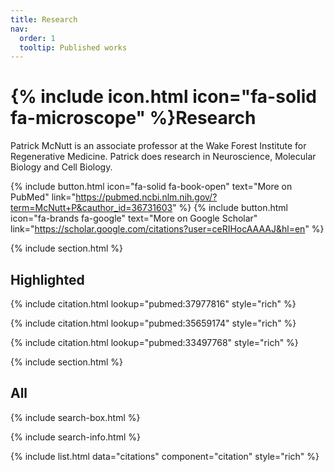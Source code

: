 ```yaml
---
title: Research
nav:
  order: 1
  tooltip: Published works
---
```


# {% include icon.html icon="fa-solid fa-microscope" %}Research

Patrick McNutt is an associate professor at the Wake Forest Institute for Regenerative Medicine. Patrick does research in Neuroscience, Molecular Biology and Cell Biology.

{%
  include button.html
  icon="fa-solid fa-book-open"
  text="More on PubMed"
  link="https://pubmed.ncbi.nlm.nih.gov/?term=McNutt+P&cauthor_id=36731603"
%}
{%
  include button.html
  icon="fa-brands fa-google"
  text="More on Google Scholar"
  link="https://scholar.google.com/citations?user=ceRIHocAAAAJ&hl=en"
%}

{% include section.html %}

## Highlighted

{% include citation.html lookup="pubmed:37977816" style="rich" %}

{% include citation.html lookup="pubmed:35659174" style="rich" %}

{% include citation.html lookup="pubmed:33497768" style="rich" %}

{% include section.html %}

## All

{% include search-box.html %}

{% include search-info.html %}

{% include list.html data="citations" component="citation" style="rich" %}
